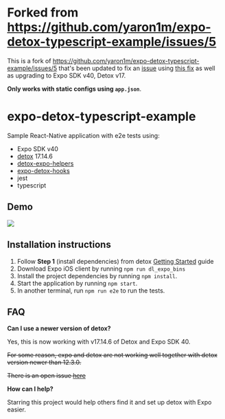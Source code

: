 # Forked from https://github.com/yaron1m/expo-detox-typescript-example/issues/5

This is a fork of https://github.com/yaron1m/expo-detox-typescript-example/issues/5 that's been updated to fix an [issue](https://github.com/wix/Detox/issues/1422) using [this fix](https://stackoverflow.com/questions/63137314/error-running-tests-with-detox-in-expo-react-native-project/65201597#65201597) as well as upgrading to Expo SDK v40, Detox v17.

**Only works with static configs using `app.json`**.

# expo-detox-typescript-example  

Sample React-Native application with e2e tests using:
* Expo SDK v40
* [detox](https://github.com/wix/detox) 17.14.6
* [detox-expo-helpers](https://github.com/expo/detox-expo-helpers)
* [expo-detox-hooks](https://github.com/expo/detox-tools)
* jest
* typescript

## Demo
<img src="https://raw.githubusercontent.com/yaron1m/expo-detox-typescript-example/master/example.gif"/>

## Installation instructions
1. Follow **Step 1** (install dependencies) from detox [Getting Started](https://github.com/wix/detox/blob/master/docs/Introduction.GettingStarted.md#step-1-install-dependencies) guide
2. Download Expo iOS client by running `npm run dl_expo_bins`
3. Install the project dependencies by running `npm install`.
4. Start the application by running `npm start`.
5. In another terminal, run `npm run e2e` to run the tests.

## FAQ
**Can I use a newer version of detox?**

Yes, this is now working with v17.14.6 of Detox and Expo SDK 40.

~~For some reason, expo and detox are not working well together with detox version newer than 12.3.0.~~

~~There is an open issue [here](https://github.com/wix/Detox/issues/1422)~~

**How can I help?**

Starring this project would help others find it and set up detox with Expo easier.
